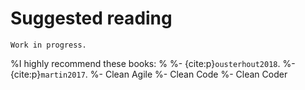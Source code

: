 # Suggested reading

```{warning}
Work in progress.
```

%I highly recommend these books:
%
%- {cite:p}`ousterhout2018`.
%- {cite:p}`martin2017`.
%- Clean Agile
%- Clean Code
%- Clean Coder

